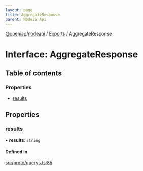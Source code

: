 ```yaml
---
layout: page
title: AggregateResponse
parent: NodeJS Api
---
```

[@openiap/nodeapi](../README.html#) / [Exports](../modules.html#) / AggregateResponse

# Interface: AggregateResponse

## Table of contents

### Properties

- [results](AggregateResponse.html##results)

## Properties

### results

• **results**: `string`

#### Defined in

[src/proto/querys.ts:85](https://github.com/openiap/nodeapi/blob/a6b5438/src/proto/querys.ts#L85)
